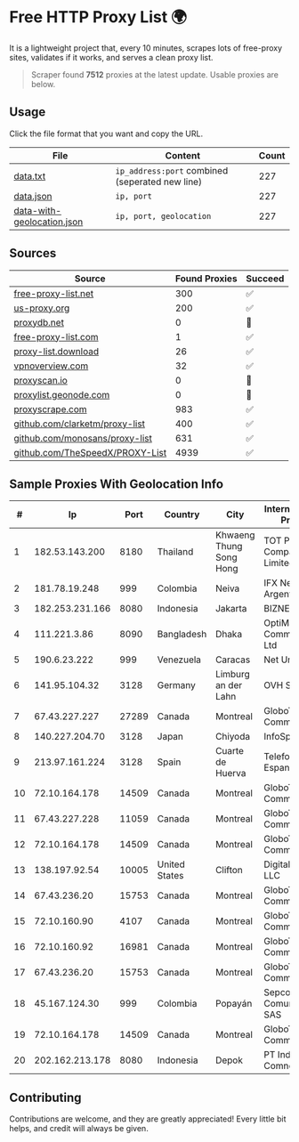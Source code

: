 
# Free HTTP Proxy List 🌍

It is a lightweight project that, every 10 minutes, scrapes lots of free-proxy sites, validates if it works, and serves a clean proxy list.


> Scraper found **7512** proxies at the latest update. Usable proxies are below.

## Usage

Click the file format that you want and copy the URL.


|File|Content|Count|
|----|-------|-----|
|[data.txt](https://raw.githubusercontent.com/themiralay/Proxy-List-World/master/data.txt)|`ip_address:port` combined (seperated new line)|227|
|[data.json](https://raw.githubusercontent.com/themiralay/Proxy-List-World/master/data.json)|`ip, port`|227|
|[data-with-geolocation.json](https://raw.githubusercontent.com/themiralay/Proxy-List-World/master/data-with-geolocation.json)|`ip, port, geolocation`|227|

## Sources

|Source|Found Proxies|Succeed|
|------|-------------|-------|
|[free-proxy-list.net](https://free-proxy-list.net)|300|✅|
|[us-proxy.org](https://www.us-proxy.org)|200|✅|
|[proxydb.net](http://proxydb.net)|0|🚫|
|[free-proxy-list.com](https://free-proxy-list.com/?page=&port=&type%5B%5D=http&type%5B%5D=https&up_time=0&search=Search)|1|✅|
|[proxy-list.download](https://www.proxy-list.download/HTTP)|26|✅|
|[vpnoverview.com](https://vpnoverview.com/privacy/anonymous-browsing/free-proxy-servers)|32|✅|
|[proxyscan.io](https://www.proxyscan.io)|0|🚫|
|[proxylist.geonode.com](https://proxylist.geonode.com/api/proxy-list?limit=300&page=1&sort_by=lastChecked&sort_type=desc&protocols=http,https)|0|🚫|
|[proxyscrape.com](https://api.proxyscrape.com/v2/?request=displayproxies&protocol=http&timeout=10000&country=all&ssl=all&anonymity=all)|983|✅|
|[github.com/clarketm/proxy-list](https://raw.githubusercontent.com/clarketm/proxy-list/master/proxy-list-raw.txt)|400|✅|
|[github.com/monosans/proxy-list](https://raw.githubusercontent.com/monosans/proxy-list/main/proxies/http.txt)|631|✅|
|[github.com/TheSpeedX/PROXY-List](https://raw.githubusercontent.com/TheSpeedX/PROXY-List/master/http.txt)|4939|✅|


## Sample Proxies With Geolocation Info

|#|Ip|Port|Country|City|Internet Service Provider|
|-|--|----|-------|----|-------------------------|
|1|182.53.143.200|8180|Thailand|Khwaeng Thung Song Hong|TOT Public Company Limited|
|2|181.78.19.248|999|Colombia|Neiva|IFX Networks Argentina S.R.L|
|3|182.253.231.166|8080|Indonesia|Jakarta|BIZNET|
|4|111.221.3.86|8090|Bangladesh|Dhaka|OptiMax Communication Ltd|
|5|190.6.23.222|999|Venezuela|Caracas|Net Uno|
|6|141.95.104.32|3128|Germany|Limburg an der Lahn|OVH SAS|
|7|67.43.227.227|27289|Canada|Montreal|GloboTech Communications|
|8|140.227.204.70|3128|Japan|Chiyoda|InfoSphere|
|9|213.97.161.224|3128|Spain|Cuarte de Huerva|Telefonica de Espana SAU|
|10|72.10.164.178|14509|Canada|Montreal|GloboTech Communications|
|11|67.43.227.228|11059|Canada|Montreal|GloboTech Communications|
|12|72.10.164.178|14509|Canada|Montreal|GloboTech Communications|
|13|138.197.92.54|10005|United States|Clifton|DigitalOcean, LLC|
|14|67.43.236.20|15753|Canada|Montreal|GloboTech Communications|
|15|72.10.160.90|4107|Canada|Montreal|GloboTech Communications|
|16|72.10.160.92|16981|Canada|Montreal|GloboTech Communications|
|17|67.43.236.20|15753|Canada|Montreal|GloboTech Communications|
|18|45.167.124.30|999|Colombia|Popayán|Sepcom Comunicaciones SAS|
|19|72.10.164.178|14509|Canada|Montreal|GloboTech Communications|
|20|202.162.213.178|8080|Indonesia|Depok|PT Indonesia Comnets Plus|



## Contributing

Contributions are welcome, and they are greatly appreciated! Every
little bit helps, and credit will always be given.

